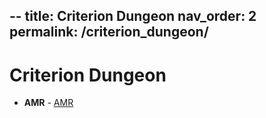 --
title: Criterion Dungeon
nav_order: 2
permalink: /criterion_dungeon/
--
# Criterion Dungeon

- **AMR** - [AMR](/criterion_dungeon/AMR/README.md)